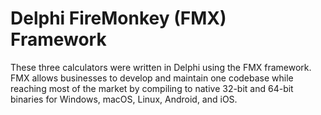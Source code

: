 # Delphi FireMonkey (FMX) Framework

These three calculators were written in Delphi using the FMX framework.  FMX allows businesses to develop and maintain one codebase while reaching most of the market by compiling to native 32-bit and 64-bit binaries for Windows, macOS, Linux, Android, and iOS.
